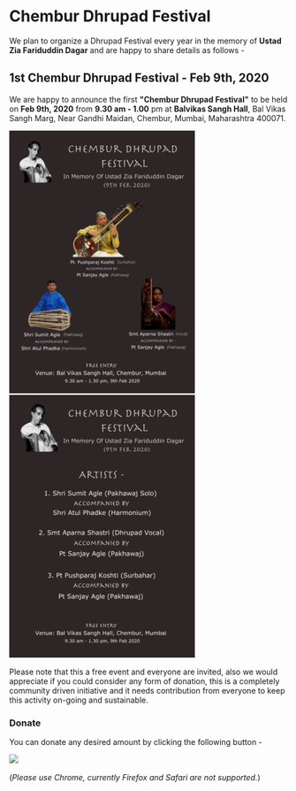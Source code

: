 # Chembur Dhrupad Festival

We plan to organize a Dhrupad Festival every year in the memory of **Ustad Zia Fariduddin Dagar** and are happy to share details as follows -

## 1st Chembur Dhrupad Festival - Feb 9th, 2020

We are happy to announce the first **"Chembur Dhrupad Festival"** to be held on **Feb 9th, 2020** from **9.30 am - 1.00** pm at **Balvikas Sangh Hall**, Bal Vikas Sangh Marg, Near Gandhi Maidan, Chembur, Mumbai, Maharashtra 400071.

<img src="../../images/poster-2020-front.png" height="475"/>
<img src="../../images/poster-2020-back.png" height="475" />

Please note that this a free event and everyone are invited, also we would appreciate if you could consider any form of donation, this is a completely community driven initiative and it needs contribution from everyone to keep this activity on-going and sustainable.

### Donate

You can donate any desired amount by clicking the following button - 

<div class='pm-button'><a href='https://www.payumoney.com/paybypayumoney/#/F0EA8D9534AB33D8712FE931488EE5CF'><img src='https://www.payumoney.com/media/images/payby_payumoney/new_buttons/22.png' /></a></div> 

(_Please use Chrome, currently Firefox and Safari are not supported._)
